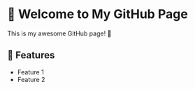 # 🚀 Welcome to My GitHub Page

This is my awesome GitHub page! 🎉

## 🌟 Features
- Feature 1
- Feature 2

